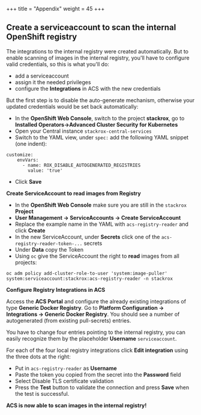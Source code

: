 +++
title = "Appendix"
weight = 45
+++

## Create a serviceaccount to scan the internal OpenShift registry

The integrations to the internal registry were created automatically. But to enable scanning of images in the internal registry, you'll have to configure valid credentials, so this is what you'll do:

- add a serviceaccount
- assign it the needed privileges
- configure the **Integrations** in ACS with the new credentials

But the first step is to disable the auto-generate mechanism, otherwise your updated credentials would be set back automatically:

- In the **OpenShift Web Console**, switch to the project **stackrox**, go to **Installed Operators->Advanced Cluster Security for Kubernetes**
- Open your Central instance `stackrox-central-services`
- Switch to the YAML view, under `spec:` add the following YAML snippet (one indent):

```
customize:
    envVars:
      - name: ROX_DISABLE_AUTOGENERATED_REGISTRIES
        value: 'true'
```

- Click **Save**

**Create ServiceAccount to read images from Registry**

- In the **OpenShift Web Console** make sure you are still in the `stackrox` **Project**
- **User Management -> ServiceAccounts -> Create ServiceAccount**
- Replace the example name in the YAML with `acs-registry-reader` and click **Create**
- In the new ServiceAccount, under **Secrets** click one of the `acs-registry-reader-token-...` secrets
- Under **Data** copy the Token
- Using `oc` give the ServiceAccount the right to **read** images from all projects:

```
oc adm policy add-cluster-role-to-user 'system:image-puller' system:serviceaccount:stackrox:acs-registry-reader -n stackrox
```

**Configure Registry Integrations in ACS**

Access the **ACS Portal** and configure the already existing integrations of type **Generic Docker Registry**. Go to **Platform Configuration -> Integrations -> Generic Docker Registry**. You should see a number of autogenerated (from existing pull-secrets) entries.

You have to change four entries pointing to the internal registry, you can easily recognize them by the placeholder **Username** `serviceaccount`.

For each of the four local registry integrations click **Edit integration** using the three dots at the right:

- Put in `acs-registry-reader` as **Username**
- Paste the token you copied from the secret into the **Password** field
- Select Disable TLS certificate validation
- Press the **Test** button to validate the connection and press **Save** when the test is successful.

**ACS is now able to scan images in the internal registry!**